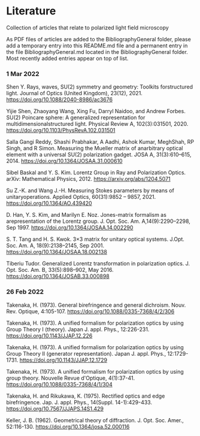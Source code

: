 # Literature
Collection of articles that relate to polarized light field microscopy

As PDF files of articles are added to the BibliographyGeneral folder, please add a temporary entry into this README.md file
and a permanent entry in the file BibliographyGeneral.md located in the BibliographyGeneral folder. Most recently added entries appear on top of list.

### 1 Mar 2022
Shen Y. Rays, waves, SU(2) symmetry and geometry: Toolkits forstructured light. Journal of Optics (United Kingdom), 23(12), 2021. https://doi.org/10.1088/2040-8986/ac3676

Yijie Shen, Zhaoyang Wang, Xing Fu, Darryl Naidoo, and Andrew Forbes. SU(2) Poincare sphere: A generalized representation for multidimensionalstructured light. Physical Review A, 102(3):031501, 2020. https://doi.org/10.1103/PhysRevA.102.031501

Salla Gangi Reddy, Shashi Prabhakar, A Aadhi, Ashok Kumar, MeghShah, RP Singh, and R Simon. Measuring the Mueller matrix of anarbitrary optical element with a universal SU(2) polarization gadget. JOSA A, 31(3):610–615, 2014. https://doi.org/10.1364/JOSAA.31.000610

Sibel Baskal and Y. S. Kim. Lorentz Group in Ray and Polarization Optics. arXiv: Mathematical Physics, 2012. https://arxiv.org/abs/1204.5071

Su Z.-K. and Wang J.-H. Measuring Stokes parameters by means of unitaryoperations. Applied Optics, 60(31):9852 – 9857, 2021. https://doi.org/10.1364/AO.439420

D. Han, Y. S. Kim, and Marilyn E. Noz. Jones-matrix formalism as arepresentation of the Lorentz group. J. Opt. Soc. Am. A,14(9):2290–2298, Sep 1997. https://doi.org/10.1364/JOSAA.14.002290

S. T. Tang and H. S. Kwok. 3×3 matrix for unitary optical systems. J.Opt. Soc. Am. A, 18(9):2138–2145, Sep 2001. https://doi.org/10.1364/JOSAA.18.002138

Tiberiu Tudor. Generalized Lorentz transformation in polarization optics. J. Opt. Soc. Am. B, 33(5):898–902, May 2016. https://doi.org/10.1364/JOSAB.33.000898

### 26 Feb 2022
Takenaka, H. (1973). General birefringence and general dichroism. Nouv. Rev. Optique, 4:105-107. https://doi.org/10.1088/0335-7368/4/2/306

Takenaka, H. (1973). A unified formalism for polarization optics by using Group Theory I (theory). Japan J. appl. Phys., 12:226-231. https://doi.org/10.1143/JJAP.12.226

Takenaka, H. (1973). A unified formalism for polarization optics by using Group Theory II (generator representation). Japan J. appl. Phys., 12:1729-1731. https://doi.org/10.1143/JJAP.12.1729

Takenaka, H. (1973). A unified formalism for polarization optics by using group theory. Nouvelle Revue d'Optique, 4(1):37-41. https://doi.org/10.1088/0335-7368/4/1/304

Takenaka, H. and Rikukawa, K. (1975). Rectified optics and edge birefringence. Jap. J. appl. Phys., 14(Suppl. 14-1):429-433. https://doi.org/10.7567/JJAPS.14S1.429

Keller, J. B. (1962). Geometrical theory of diffraction. J. Opt. Soc. Amer., 52:116-130. https://doi.org/10.1364/josa.52.000116
